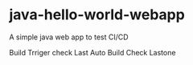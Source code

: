 java-hello-world-webapp
=======================

A simple java web app to test CI/CD

Build Trriger check
Last Auto Build Check
Lastone
